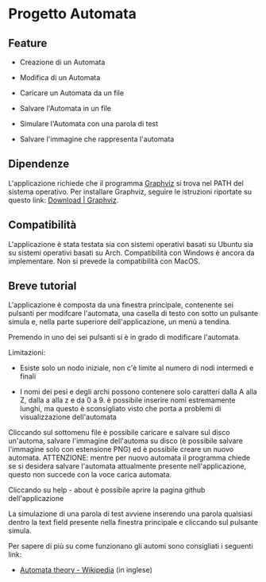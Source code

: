 # Progetto Automata

## Feature

- Creazione di un Automata
  
- Modifica di un Automata
  
- Caricare un Automata da un file
  
- Salvare l'Automata in un file
  
- Simulare l'Automata con una parola di test
  
- Salvare l'immagine che rappresenta l'automata
  

## Dipendenze

L'applicazione richiede che il programma [Graphviz](https://graphviz.org) si trova nel PATH del sistema operativo. Per installare Graphviz, seguire le istruzioni riportate su questo link: [Download | Graphviz](https://graphviz.org/download/).

## Compatibilità

L'applicazione è stata testata sia con sistemi operativi basati su Ubuntu sia su sistemi operativi basati su Arch. Compatibilità con Windows è ancora da implementare. Non si prevede la compatibilità con MacOS.

## Breve tutorial

L'applicazione è composta da una finestra principale, contenente sei pulsanti per modifcare l'automata, una casella di testo con sotto un pulsante simula e, nella parte superiore dell'applicazione, un menù a tendina.

Premendo in uno dei sei pulsanti si è in grado di modificare l'automata.

Limitazioni:

- Esiste solo un nodo iniziale, non c'è limite al numero di nodi intermedi e finali
  
- I nomi dei pesi e degli archi possono contenere solo caratteri dalla A alla Z, dalla a alla z e da 0 a 9. è possibile inserire nomi estremamente lunghi, ma questo è sconsigliato visto che porta a problemi di visualizzazione dell'automata
  

Cliccando sul sottomenu file è possibile caricare e salvare sul disco un'automa, salvare l'immagine dell'automa su disco (è possibile salvare l'immagine solo con estensione PNG) ed è possibile creare un nuovo automata. ATTENZIONE: mentre per nuovo automata il programma chiede se si desidera salvare l'automata attualmente presente nell'applicazione, questo non succede con la voce carica automata.

Cliccando su help - about è possibile aprire la pagina github dell'applicazione

La simulazione di una parola di test avviene inserendo una parola qualsiasi dentro la text field presente nella finestra principale e cliccando sul pulsante simula.

Per sapere di più su come funzionano gli automi sono consigliati i seguenti link:

- [Automata theory - Wikipedia](https://en.wikipedia.org/wiki/Automata_theory) (in inglese)
